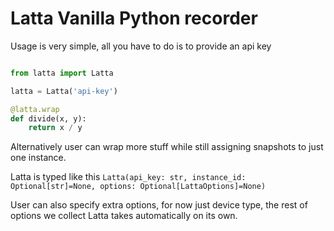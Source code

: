 # Latta Vanilla Python recorder


Usage is very simple, all you have to do is to provide an api key

```py

from latta import Latta

latta = Latta('api-key')

@latta.wrap
def divide(x, y):
    return x / y
```

Alternatively user can wrap more stuff while still assigning snapshots to just one instance.

Latta is typed like this `Latta(api_key: str, instance_id: Optional[str]=None, options: Optional[LattaOptions]=None)`

User can also specify extra options, for now just device type, the rest of options we collect Latta takes automatically on its own.
